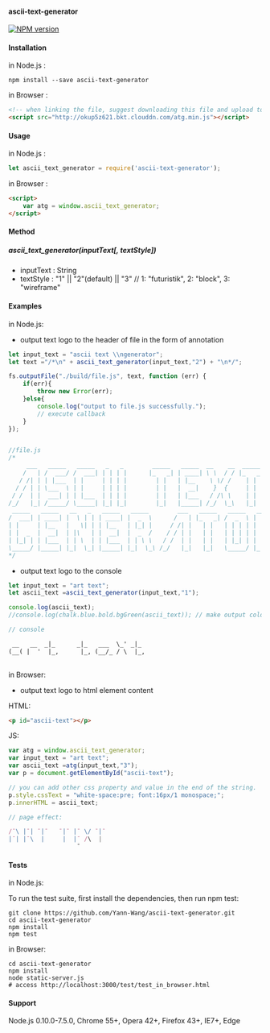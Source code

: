 #### ascii-text-generator

[![NPM version](https://img.shields.io/npm/v/ascii-text-generator.svg)]()

#### Installation
in Node.js :
```shell
npm install --save ascii-text-generator

```
in Browser :
```html
<!-- when linking the file, suggest downloading this file and upload to your own cdn. -->
<script src="http://okup5z621.bkt.clouddn.com/atg.min.js"></script>
```

#### Usage
in Node.js :
```javascript
let ascii_text_generator = require('ascii-text-generator');

```
in Browser :
```html
<script>
    var atg = window.ascii_text_generator;
</script>
```

#### Method

##### ascii_text_generator(inputText[, textStyle])
- inputText : String 
- textStyle : "1" || "2"(default) || "3" // 1: "futuristik", 2: "block", 3: "wireframe"


#### Examples
in Node.js:
- output text logo to the header of file in the form of annotation
```javascript
let input_text = "ascii text \\ngenerator";
let text ="/*\n" + ascii_text_generator(input_text,"2") + "\n*/";

fs.outputFile("./build/file.js", text, function (err) {
    if(err){
        throw new Error(err);
    }else{
        console.log("output to file.js successfully.");
        // execute callback
    }
});


//file.js
/*
     ___   _____   _____   _   _        _____   _____  __    __  _____       
    /   | /  ___/ /  ___| | | | |      |_   _| | ____| \ \  / / |_   _|      
   / /| | | |___  | |     | | | |        | |   | |__    \ \/ /    | |        
  / / | | \___  \ | |     | | | |        | |   |  __|    }  {     | |        
 / /  | |  ___| | | |___  | | | |        | |   | |___   / /\ \    | |        
/_/   |_| /_____/ \_____| |_| |_|        |_|   |_____| /_/  \_\   |_|        
 _____   _____   __   _   _____   _____        ___   _____   _____   _____   
/  ___| | ____| |  \ | | | ____| |  _  \      /   | |_   _| /  _  \ |  _  \  
| |     | |__   |   \| | | |__   | |_| |     / /| |   | |   | | | | | |_| |  
| |  _  |  __|  | |\   | |  __|  |  _  /    / / | |   | |   | | | | |  _  /  
| |_| | | |___  | | \  | | |___  | | \ \   / /  | |   | |   | |_| | | | \ \  
\_____/ |_____| |_|  \_| |_____| |_|  \_\ /_/   |_|   |_|   \_____/ |_|  \_\ 
*/

```

- output text logo to the console
```javascript
let input_text = "art text";
let ascii_text =ascii_text_generator(input_text,"1");

console.log(ascii_text);
//console.log(chalk.blue.bold.bgGreen(ascii_text)); // make output colorful by using chalk module

// console
```

```html
 __   __  _|_      _|_   ___  \_' _|_  
(__( |  '  |_,      |_, (__/_ / \  |_, 
                                       
```


in Browser:
- output text logo to html element content

HTML:
```html
<p id="ascii-text"></p>
```
JS:
```javascript
var atg = window.ascii_text_generator;
var input_text = "art text";
var ascii_text =atg(input_text,"3");
var p = document.getElementById("ascii-text");

// you can add other css property and value in the end of the string.
p.style.cssText = "white-space:pre; font:16px/1 monospace;";  
p.innerHTML = ascii_text;

// page effect:

/¯\ |¯| ¯|¯   ¯|¯ |¯ \/ ¯|¯ 
|¯| |¯\  |     |  |¯ /\  |  
                   ¯       

```


#### Tests
in Node.js:

To run the test suite, first install the dependencies, then run npm test:
```shell
git clone https://github.com/Yann-Wang/ascii-text-generator.git
cd ascii-text-generator
npm install
npm test

```
in Browser:
```shell
cd ascii-text-generator
npm install
node static-server.js
# access http://localhost:3000/test/test_in_browser.html

```

#### Support
Node.js 0.10.0-7.5.0, Chrome 55+, Opera 42+, Firefox 43+, IE7+, Edge